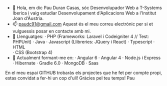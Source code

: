 - 👋 Hola, em dic Pau Duran Casas, sóc Desenvolupador Web a T-Systems Iberica i vaig estudiar Desenvolupament d'Aplicacions Web a l'Institut Joan d'Àustria.
- 📫 paudc91@gmail.com Aquest és el meu correu electrònic per si et vulguessis posar en contacte amb mi.
- 🌱 Llenguatges:
        · PHP (Frameworks: Laravel i Codeigniter 4 // Test: PHPUnit)
        · Java 
        · Javascript (Llibreries: JQuery i React)
        · Typescript
        · HTML   
        · CSS (Bootstrap 4)
- 👀 Actualment formant-me en: 
        · Angular 6
        · Angular 4
        · Node.js i Express
        · Hibernate
        · Gradle 6.0
        · MongoDB
        · Saas
      
En el meu espai GITHUB trobaràs els projectes que he fet per compte propi, estas convidat a fer-hi un cop d'ull!
Gràcies pel teu temps!
Pau
